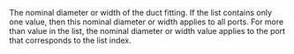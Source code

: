 ﻿The nominal diameter or width of the duct fitting. If the list contains only one value, then this nominal diameter or width applies to all ports. For more than value in the list, the nominal diameter or width value applies to the port that corresponds to the list index.